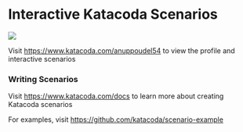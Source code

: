 # Interactive Katacoda Scenarios

[![](http://shields.katacoda.com/katacoda/anuppoudel54/count.svg)](https://www.katacoda.com/anuppoudel54 "Get your profile on Katacoda.com")

Visit https://www.katacoda.com/anuppoudel54 to view the profile and interactive scenarios

### Writing Scenarios
Visit https://www.katacoda.com/docs to learn more about creating Katacoda scenarios

For examples, visit https://github.com/katacoda/scenario-example
